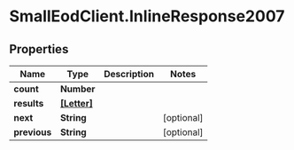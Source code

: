 # SmallEodClient.InlineResponse2007

## Properties

Name | Type | Description | Notes
------------ | ------------- | ------------- | -------------
**count** | **Number** |  | 
**results** | [**[Letter]**](Letter.md) |  | 
**next** | **String** |  | [optional] 
**previous** | **String** |  | [optional] 


